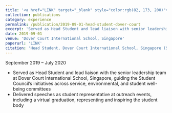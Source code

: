 ```yaml
---
title: '<a href="LINK" target="_blank" style="color:rgb(82, 173, 200)">Head Student | Dover Court International School, Singapore</a>'
collection: publications
category: experience
permalink: /publication/2019-09-01-head-student-dover-court
excerpt: 'Served as Head Student and lead liaison with senior leadership, guiding Student Council initiatives.'
date: 2019-09-01
venue: 'Dover Court International School, Singapore'
paperurl: 'LINK'
citation: 'Head Student, Dover Court International School, Singapore (September 2019 – July 2020)'
---
```


September 2019 – July 2020

- Served as Head Student and lead liaison with the senior leadership team at Dover Court International School, Singapore, guiding the Student Council’s initiatives across service, environmental, and student well-being committees  
- Delivered speeches as student representative at outreach events, including a virtual graduation, representing and inspiring the student body  
